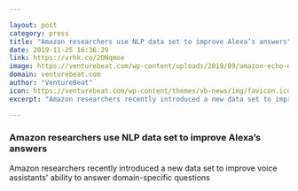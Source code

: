 ```yaml
---

layout: post
category: press
title: "Amazon researchers use NLP data set to improve Alexa’s answers"
date: 2019-11-25 16:36:29
link: https://vrhk.co/2ONqmoe
image: https://venturebeat.com/wp-content/uploads/2019/09/amazon-echo-dot-2019-e1571958500413.jpg?w=1200&strip=all
domain: venturebeat.com
author: "VentureBeat"
icon: https://venturebeat.com/wp-content/themes/vb-news/img/favicon.ico
excerpt: "Amazon researchers recently introduced a new data set to improve voice assistants' ability to answer domain-specific questions"

---
```


### Amazon researchers use NLP data set to improve Alexa’s answers

Amazon researchers recently introduced a new data set to improve voice assistants' ability to answer domain-specific questions